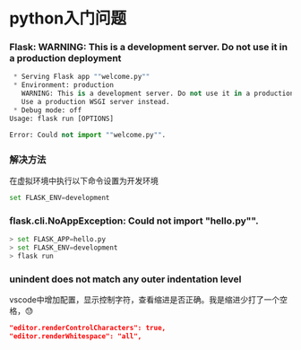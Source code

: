 # python入门问题
### Flask: WARNING: This is a development server. Do not use it in a production deployment
```python
 * Serving Flask app ""welcome.py""
 * Environment: production
   WARNING: This is a development server. Do not use it in a production deployment.
   Use a production WSGI server instead.
 * Debug mode: off
Usage: flask run [OPTIONS]

Error: Could not import ""welcome.py"".
```

### 解决方法
在虚拟环境中执行以下命令设置为开发环境
```python
set FLASK_ENV=development
```
### flask.cli.NoAppException: Could not import "hello.py"".
```python
> set FLASK_APP=hello.py
> set FLASK_ENV=development
> flask run
```

### unindent does not match any outer indentation level
vscode中增加配置，显示控制字符，查看缩进是否正确。我是缩进少打了一个空格，😓
```json
"editor.renderControlCharacters": true,
"editor.renderWhitespace": "all",
```
